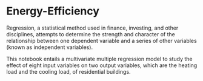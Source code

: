 # Energy-Efficiency
Regression, a statistical method used in finance, investing, and other disciplines, attempts to determine the strength and character of the relationship between one dependent variable and a series of other variables (known as independent variables).

This notebook entails a multivariate multiple regression model to study the effect of eight input variables on two output variables, which are the heating load and the cooling load, of residential buildings. 
